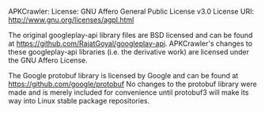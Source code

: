 APKCrawler:
License: GNU Affero General Public License v3.0
License URI: http://www.gnu.org/licenses/agpl.html

The original googleplay-api library files are BSD licensed and can be found at https://github.com/RajatGoyal/googleplay-api.
APKCrawler's changes to these googleplay-api libraries (i.e. the derivative work) are licensed under the GNU Affero License.

The Google protobuf library is licensed by Google and can be found at https://github.com/google/protobuf
No changes to the protobuf library were made and is merely included for convenience until protobuf3 will make its way into Linux stable package repositories.
